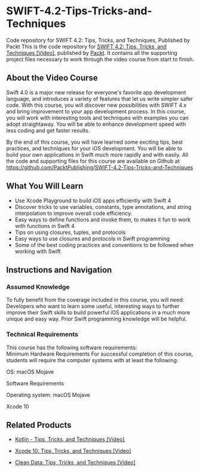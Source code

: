 # SWIFT-4.2-Tips-Tricks-and-Techniques
Code repository for SWIFT 4.2: Tips, Tricks, and Techniques, Published by Packt
This is the code repository for [SWIFT 4.2: Tips, Tricks, and Techniques [Video]](https://www.packtpub.com/application-development/swift-42-tips-tricks-and-techniques-video?utm_source=github&utm_medium=repository&utm_campaign=9781789610680), published by [Packt](https://www.packtpub.com/?utm_source=github). It contains all the supporting project files necessary to work through the video course from start to finish.
## About the Video Course
Swift 4.0 is a major new release for everyone's favorite app development language, and introduces a variety of features that let us write simpler safer code. With this course, you will discover new possibilities with SWIFT 4.x and bring improvement to your app development process.
In this course, you will work with interesting tools and techniques with examples you can adopt straightaway. You will be able to enhance development speed with less coding and get faster results.

By the end of this course, you will have learned some exciting tips, best practices, and techniques for your iOS development. You will be able to build your own applications in Swift much more rapidly and with easily.
All the code and supporting files for this course are available on Github at https://github.com/PacktPublishing/SWIFT-4.2-Tips-Tricks-and-Techniques

<H2>What You Will Learn</H2>
<DIV class=book-info-will-learn-text>
<UL>
<LI>Use Xcode Playground to build iOS apps efficiently with Swift 4 
<LI>Discover tricks to use variables, constants, type annotations, and string interpolation to improve overall code efficiency. 
<LI>Easy ways to define functions and invoke them, to makes it fun to work with functions in Swift 4 
<LI>Tips on using closures, tuples, and protocols 
<LI>Easy ways to use closures and protocols in Swift programming 
<LI>Some of the best coding practices and conventions to be followed when working with Swift </LI></UL></DIV>

## Instructions and Navigation
### Assumed Knowledge
To fully benefit from the coverage included in this course, you will need:<br/>
Developers who want to learn some useful, interesting ways to further improve their Swift skills to build powerful iOS applications in a much more unique and easy way. Prior Swift programming knowledge will be helpful.
### Technical Requirements
This course has the following software requirements:<br/>
Minimum Hardware Requirements
For successful completion of this course, students will require the computer systems with at least the following:

OS: macOS Mojave

Software Requirements

Operating system: macOS Mojave

Xcode 10

## Related Products
* [Kotlin - Tips, Tricks, and Techniques [Video]](https://www.packtpub.com/application-development/kotlin-tips-tricks-and-techniques-video?utm_source=github&utm_medium=repository&utm_campaign=9781789349641)

* [Xcode 10: Tips, Tricks, and Techniques [Video]](https://www.packtpub.com/application-development/xcode-10-tips-tricks-and-techniques-video?utm_source=github&utm_medium=repository&utm_campaign=9781789614176)

* [Clean Data: Tips, Tricks, and Techniques [Video]](https://www.packtpub.com/big-data-and-business-intelligence/clean-data-tips-tricks-and-techniques-video?utm_source=github&utm_medium=repository&utm_campaign=9781789808902)

